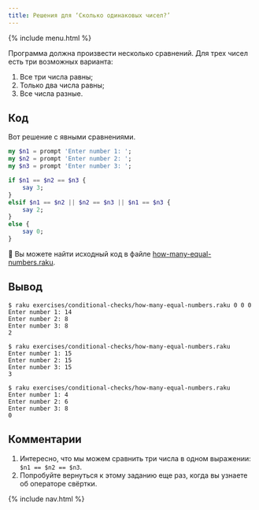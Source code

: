 ```yaml
---
title: Решения для ‘Сколько одинаковых чисел?’
---
```


{% include menu.html %}

Программа должна произвести несколько сравнений. Для трех чисел есть три
возможных варианта:

1. Все три числа равны;
2. Только два числа равны;
3. Все числа разные.

## Код

Вот решение с явными сравнениями.

```raku
my $n1 = prompt 'Enter number 1: ';
my $n2 = prompt 'Enter number 2: ';
my $n3 = prompt 'Enter number 3: ';

if $n1 == $n2 == $n3 {
    say 3;
}
elsif $n1 == $n2 || $n2 == $n3 || $n1 == $n3 {
    say 2;
}
else {
    say 0;
}
```

🦋 Вы можете найти исходный код в файле [how-many-equal-numbers.raku](https://github.com/ash/raku-course/blob/master/exercises/conditional-checks/how-many-equal-numbers.raku).

## Вывод

```console
$ raku exercises/conditional-checks/how-many-equal-numbers.raku 0 0 0
Enter number 1: 14
Enter number 2: 8
Enter number 3: 8
2

$ raku exercises/conditional-checks/how-many-equal-numbers.raku 
Enter number 1: 15
Enter number 2: 15
Enter number 3: 15
3

$ raku exercises/conditional-checks/how-many-equal-numbers.raku 
Enter number 1: 4
Enter number 2: 6
Enter number 3: 8
0
```

## Комментарии

1. Интересно, что мы можем сравнить три числа в одном выражении: `$n1 == $n2 == $n3`.
2. Попробуйте вернуться к этому заданию еще раз, когда вы узнаете об операторе
   свёртки.

{% include nav.html %}

